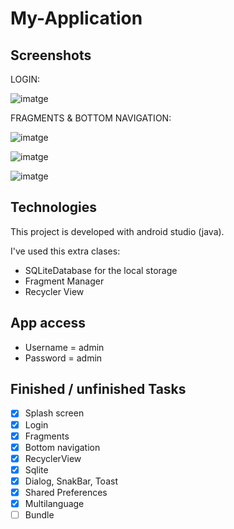 # My-Application

## Screenshots
LOGIN:

![imatge](https://user-images.githubusercontent.com/48924693/148795029-c8a6f446-db19-49e8-844a-c88a509ab499.png)

FRAGMENTS & BOTTOM NAVIGATION:

![imatge](https://user-images.githubusercontent.com/48924693/148794504-e294da97-ad15-4750-b8e9-1db94acd03ee.png)


![imatge](https://user-images.githubusercontent.com/48924693/140173206-2d1a0931-57f5-4b98-819b-5bf709d03ce4.png)

![imatge](https://user-images.githubusercontent.com/48924693/148795357-37dd32c4-36e9-446d-90b7-267b93c28d86.png)


## Technologies
This project is developed with android studio (java).

I've used this extra clases:

* SQLiteDatabase for the local storage
* Fragment Manager
* Recycler View

## App access
* Username = admin
* Password = admin
 
## Finished / unfinished Tasks
- [x] Splash screen
- [x] Login
- [x] Fragments
- [x] Bottom navigation
- [x] RecyclerView
- [x] Sqlite
- [x] Dialog, SnakBar, Toast
- [x] Shared Preferences
- [x] Multilanguage
- [ ] Bundle 
